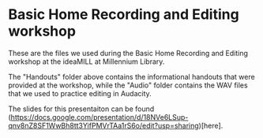 # Basic Home Recording and Editing workshop

These are the files we used during the Basic Home Recording and Editing workshop at the ideaMILL at Millennium Library.

The "Handouts" folder above contains the informational handouts that were provided at the workshop, while the "Audio" folder contains the WAV files that we used to practice editing in Audacity.

The slides for this presentaiton can be found (https://docs.google.com/presentation/d/18NVe6LSup-qnv8nZ8SF1WwBh8tt3YifPMVrTAa1rS6o/edit?usp=sharing)[here].
